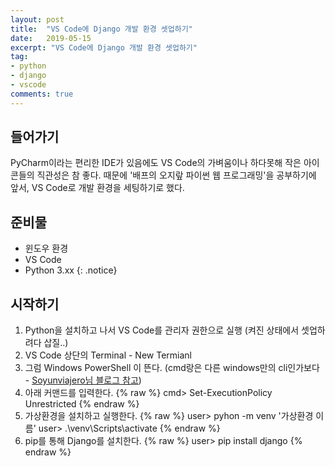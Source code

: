 ```yaml
---
layout: post
title:  "VS Code에 Django 개발 환경 셋업하기"
date:   2019-05-15
excerpt: "VS Code에 Django 개발 환경 셋업하기"
tag:
- python
- django
- vscode
comments: true
---
```


## 들어가기

PyCharm이라는 편리한 IDE가 있음에도 VS Code의 가벼움이나 하다못해 작은 아이콘들의 직관성은 참 좋다.
때문에 '배프의 오지랖 파이썬 웹 프로그래밍'을 공부하기에 앞서, VS Code로 개발 환경을 세팅하기로 했다.

## 준비물

- 윈도우 환경
- VS Code
- Python 3.xx
{: .notice}

## 시작하기

1. Python을 설치하고 나서 VS Code를 관리자 권한으로 실행 (켜진 상태에서 셋업하려다 삽질..)
2. VS Code 상단의 Terminal - New Termianl
3. 그럼 Windows PowerShell 이 뜬다. (cmd랑은 다른 windows만의 cli인가보다 - <a href="https://m.blog.naver.com/PostView.nhn?blogId=detect1554&logNo=221145457681&proxyReferer=https%3A%2F%2Fwww.google.com%2F">Soyunviajero님 블로그 참고</a>)
4. 아래 커맨드를 입력한다.
{% raw %}
cmd> Set-ExecutionPolicy Unrestricted
{% endraw %}
5. 가상환경을 설치하고 실행한다.
{% raw %}
user> pyhon -m venv '가상환경 이름'
user> .\venv\Scripts\activate
{% endraw %}
6. pip를 통해 Django를 설치한다.
{% raw %}
user> pip install django
{% endraw %}